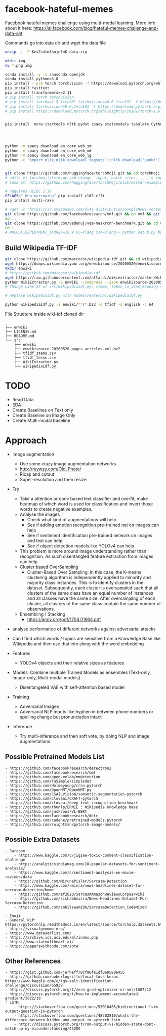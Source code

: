 # facebook-hateful-memes
Facebook hateful memes challenge using multi-modal learning. More info about it here: https://ai.facebook.com/blog/hateful-memes-challenge-and-data-set

Commands
go into data dir and wget the data file
```bash
unzip -j -P KexZs4tn8hujn1nK data.zip
```

```bash
mkdir img
mv *.png img
```

```bash
conda install -y -c anaconda openjdk
conda install python=3.8
pip install --pre torch torchvision -f https://download.pytorch.org/whl/nightly/cu101/torch_nightly.html
pip install fasttext
pip install transformers==2.11
# pip install torch torchvision 
# pip install torch==1.5.1+cu101 torchvision==0.6.1+cu101 -f https://download.pytorch.org/whl/torch_stable.html 
# pip install torchvision==0.6.1+cu101 -f https://download.pytorch.org/whl/torch_stable.html
# pip install https://download.pytorch.org/whl/nightly/cu101/torch-1.6.0.dev20200625%2Bcu101-cp37-cp37m-linux_x86_64.whl


pip install  more-itertools nltk pydot spacy statsmodels tabulate Cython dill flair gensim nltk pydot graphviz scipy pandas seaborn matplotlib bidict contractions pytorch-nlp spacy-transformers stanza demjson omegaconf torchtext textblob rake-nltk nlpaug annoy torch_optimizer vaderSentiment maxfw pytextrank pycontractions yacs jsonlines lmdb editdistance fastBPE regex requests sacremoses subword_nmt mosestokenizer diskcache "pytorch-pretrained-bert>=0.6.1" gpustat gputil gdown fvcore opencv-python git+https://github.com/cocodataset/panopticapi.git fcache 'git+https://github.com/faizanahemad/detectron2.git@old' 'git+https://github.com/myint/language-check.git' 'git+https://github.com/LIAAD/yake' 'git+https://github.com/faizanahemad/ImageCaptioning.pytorch.git' 'git+https://github.com/ruotianluo/meshed-memory-transformer.git'




python -m spacy download en_core_web_sm
python -m spacy download en_core_web_md
python -m spacy download en_core_web_lg
python -c "import nltk;nltk.download('tagsets');nltk.download('punkt');nltk.download('averaged_perceptron_tagger');nltk.download('maxent_ne_chunker');nltk.download('words');import stanza;stanza.download('en');nltk.download('stopwords');nltk.download('vader_lexicon');nltk.download('treebank');nltk.download('wordnet');import gensim.downloader as api;api.load(\"glove-twitter-25\");api.load(\"glove-twitter-50\");api.load(\"glove-wiki-gigaword-50\");api.load(\"word2vec-google-news-300\");api.load(\"conceptnet-numberbatch-17-06-300\");"


git clone https://github.com/huggingface/torchMoji.git && cd torchMoji && pip install --no-deps -e . && python scripts/download_weights.py
# edit: vi torchmoji/lstm.py and change `input, batch_sizes, _, _ = input` line 78
# look at: https://github.com/huggingface/torchMoji/blob/master/examples/score_texts_emojis.py

# Requires GLIBC 2.18
CFLAGS="-Wno-narrowing" pip install cld2-cffi
pip install multi-rake

# wget -c "https://s3.amazonaws.com/dl4j-distribution/GoogleNews-vectors-negative300.bin.gz"
git clone https://github.com/facebookresearch/mmf.git && cd mmf && git checkout a79bb9985a3c1347741796d350030ced20043195 && pip install --no-dependencies --editable .
cd ..
git clone https://gitlab.com/vedanuj/vqa-maskrcnn-benchmark.git && cd vqa-maskrcnn-benchmark && python setup.py clean && python setup.py build && python setup.py develop
cd ~
# MACOSX_DEPLOYMENT_TARGET=10.9 CC=clang CXX=clang++ python setup.py build develop


```

## Build Wikipedia TF-IDF
```bash
git clone https://github.com/marcocor/wikipedia-idf.git && cd wikipedia-idf/src
wget https://dumps.wikimedia.your.org/enwikisource/20200520/enwikisource-20200520-pages-articles.xml.bz2
mkdir enwiki
# https://github.com/marcocor/wikipedia-idf
wget https://raw.githubusercontent.com/attardi/wikiextractor/master/WikiExtractor.py
python WikiExtractor.py -o enwiki --compress --json enwikisource-20200520-pages-articles.xml.bz2
# Change Line 57 of src/wikipediaidf.py: stems, token_to_stem_mapping = stem(tokens) if stemmer else None, None => stems, token_to_stem_mapping = stem(tokens) if stemmer else (None, None)

# Replace wikipediaidf.py with models/external/wikipediaidf.py

python wikipediaidf.py -i enwiki/**/*.bz2 -o tfidf -s english -c 64


```

File Structure inside wiki-idf cloned dir
```
.
├── enwiki
├── LICENSE.md
├── README.md
└── src
    ├── enwiki
    ├── enwikisource-20200520-pages-articles.xml.bz2
    ├── tfidf_stems.csv
    ├── tfidf_terms.csv
    ├── WikiExtractor.py
    └── wikipediaidf.py
```

# TODO
- Read Data
- EDA
- Create Baselines on Text only
- Create Baseline on Image Only
- Create Multi-modal baseline

# Approach
- Image augmentation
    - Use some crazy image augmentation networks 
    - http://raywzy.com/Old_Photo/
    - Ricap and cutout
    - Super-resolution and then resize
- Try 
    - Take a attention or conv based text classifier and overfit, make heatmap of which word is used for classification and invert those words to create negative examples. 
    - Analyse the images
        - Check what kind of augmentations will help. 
        - See if adding emotion recognition pre-trained net on images can help
        - See if sentiment identification pre-trained network on images and text can help
        - See if object detection models like YOLOv4 can help
    - This problem is more around image understanding rather than recognition. As such disentangled feature extraction from images can help.
    - Cluster based OverSampling
        - Cluster-Based Over Sampling: In this case, the K-means clustering algorithm is independently applied to minority and majority class instances. This is to identify clusters in the dataset. Subsequently, each cluster is oversampled such that all clusters of the same class have an equal number of instances and all classes have the same size.  After oversampling of each cluster, all clusters of the same class contain the same number of observations.
    - Ensembling / Stacking
        - https://arxiv.org/pdf/1704.01664.pdf
- analyse performance of different networks against adversarial attacks
- Can I find which words /  topics are sensitive from a Knowledge Base like Wikipedia and then use that info along with the word embedding


- Features
    - YOLOv4 objects and their relative sizes as features

- Models: Combine multiple Trained Models as ensembles (Text-only, Image-only, Multi-modal models)
    - Disentangeled VAE with self-attention based model
    
    
- Training
    - Adversarial Images
    - Adversarial NLP inputs like hyphen in between phone numbers or spelling change but pronunciation intact
    
    
- Inference
    - Try multi-inference and then soft vote, by doing NLP and image augmentations
    
    
## Possible Pretrained Models List
    - https://github.com/facebookresearch/detectron2
    - https://github.com/facebookresearch/mmf
    - https://github.com/open-mmlab/mmdetection
    - https://github.com/TuSimple/simpledet
    - https://github.com/Holmeyoung/crnn-pytorch
    - https://github.com/OpenNMT/OpenNMT-py
    - https://github.com/CSAILVision/semantic-segmentation-pytorch
    - https://github.com/clovaai/CRAFT-pytorch
    - https://github.com/clovaai/deep-text-recognition-benchmark
    - https://github.com/thunlp/ERNIE : Wikipedia Knowledge base
    - https://github.com/jackroos/VL-BERT
    - https://github.com/facebookresearch/detr
    - https://github.com/cadene/pretrained-models.pytorch
    - https://github.com/rwightman/pytorch-image-models/
    
## Possible Extra Datasets
    - Sarcasm
        - https://www.kaggle.com/c/jigsaw-toxic-comment-classification-challenge
        - https://analyticsindiamag.com/10-popular-datasets-for-sentiment-analysis/
        - https://www.kaggle.com/c/sentiment-analysis-on-movie-reviews/data
        - https://github.com/MirunaPislar/Sarcasm-Detection
        - https://www.kaggle.com/rmisra/news-headlines-dataset-for-sarcasm-detection/home
        - https://github.com/ef2020/SarcasmAmazonReviewsCorpus/wiki
        - https://github.com/rishabhmisra/News-Headlines-Dataset-For-Sarcasm-Detection
        - https://github.com/sahilswami96/SarcasmDetection_CodeMixed
        
    - Emoji
    - General NLP: https://pytorchnlp.readthedocs.io/en/latest/source/torchnlp.datasets.html
    - https://visualgenome.org/
    - https://www.datasetlist.com/
    - https://archive.ics.uci.edu/ml/index.php
    - https://www.stateoftheart.ai/
    - https://paperswithcode.com/sota
        
    
## Other References
    - https://gist.github.com/jerheff/8cf06fe1df0695806456
    - https://github.com/umbertogriffo/focal-loss-keras https://www.kaggle.com/c/tgs-salt-identification-challenge/discussion/65938
    - https://discuss.pytorch.org/t/zero-grad-optimizer-or-net/1887/12
    - https://discuss.pytorch.org/t/how-to-implement-accumulated-gradient/3822/18
    - LSTM
        - https://stackoverflow.com/questions/53010465/bidirectional-lstm-output-question-in-pytorch
        - https://stackoverflow.com/questions/48302810/whats-the-difference-between-hidden-and-output-in-pytorch-lstm
        - https://discuss.pytorch.org/t/rnn-output-vs-hidden-state-dont-match-up-my-misunderstanding/43280
        
